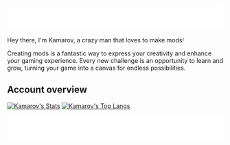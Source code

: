 <a href="https://github.com/kamarov-therussiantank#animated-text-light">
  <img src="https://raw.githubusercontent.com/kamarov-therussiantank/kamarov-therussiantank/main/animated-text-light.svg"/>
</a>

Hey there, I'm Kamarov, a crazy man that loves to make mods!

Creating mods is a fantastic way to express your creativity and enhance your gaming experience. Every new challenge is an opportunity to learn and grow, turning your game into a canvas for endless possibilities.

## Account overview
[![Kamarov's Stats](https://github-readme-stats.vercel.app/api?username=kamarov-therussiantank&theme=dracula&show_icons=true&hide_border=true&border_radius=10&card_width=495&custom_title=My%20Github%20Stats)](https://github.com/kamarov-therussiantank/github-readme-stats)
[![Kamarov's Top Langs](https://github-readme-stats.vercel.app/api/top-langs/?username=kamarov-therussiantank&theme=dracula&show_icons=true&hide_border=true&langs_count=10&border_radius=10&layout=compact&card_width=495&custom_title=Languages)](https://github.com/kamarov-therussiantank/github-readme-stats)

<a href="https://github.com/kamarov-therussiantank#animated-text-overview">
  <img src="https://raw.githubusercontent.com/kamarov-therussiantank/kamarov-therussiantank/main/animated-text-overview.svg"/>
</a>
